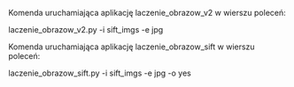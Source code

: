 Komenda uruchamiająca aplikację laczenie_obrazow_v2 w wierszu poleceń:

laczenie_obrazow_v2.py -i sift_imgs -e jpg

Komenda uruchamiająca aplikację laczenie_obrazow_sift w wierszu poleceń:

laczenie_obrazow_sift.py -i sift_imgs -e jpg -o yes
